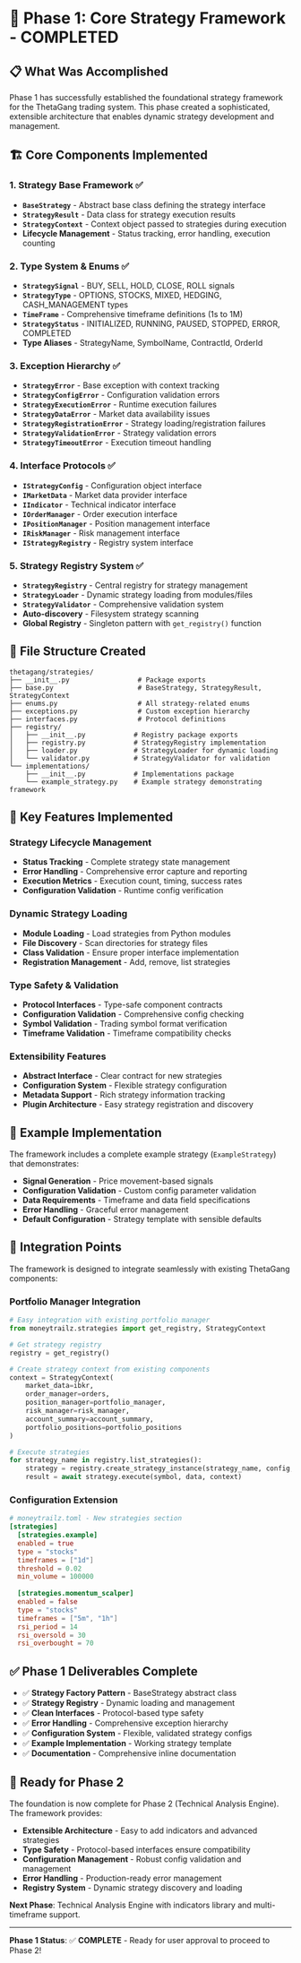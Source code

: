 # 🎯 **Phase 1: Core Strategy Framework - COMPLETED**

## 📋 **What Was Accomplished**

Phase 1 has successfully established the foundational strategy framework for the ThetaGang trading system. This phase created a sophisticated, extensible architecture that enables dynamic strategy development and management.

## 🏗️ **Core Components Implemented**

### **1. Strategy Base Framework** ✅
- **`BaseStrategy`** - Abstract base class defining the strategy interface
- **`StrategyResult`** - Data class for strategy execution results  
- **`StrategyContext`** - Context object passed to strategies during execution
- **Lifecycle Management** - Status tracking, error handling, execution counting

### **2. Type System & Enums** ✅
- **`StrategySignal`** - BUY, SELL, HOLD, CLOSE, ROLL signals
- **`StrategyType`** - OPTIONS, STOCKS, MIXED, HEDGING, CASH_MANAGEMENT types
- **`TimeFrame`** - Comprehensive timeframe definitions (1s to 1M)
- **`StrategyStatus`** - INITIALIZED, RUNNING, PAUSED, STOPPED, ERROR, COMPLETED
- **Type Aliases** - StrategyName, SymbolName, ContractId, OrderId

### **3. Exception Hierarchy** ✅
- **`StrategyError`** - Base exception with context tracking
- **`StrategyConfigError`** - Configuration validation errors
- **`StrategyExecutionError`** - Runtime execution failures
- **`StrategyDataError`** - Market data availability issues
- **`StrategyRegistrationError`** - Strategy loading/registration failures
- **`StrategyValidationError`** - Strategy validation errors
- **`StrategyTimeoutError`** - Execution timeout handling

### **4. Interface Protocols** ✅
- **`IStrategyConfig`** - Configuration object interface
- **`IMarketData`** - Market data provider interface
- **`IIndicator`** - Technical indicator interface
- **`IOrderManager`** - Order execution interface
- **`IPositionManager`** - Position management interface
- **`IRiskManager`** - Risk management interface
- **`IStrategyRegistry`** - Registry system interface

### **5. Strategy Registry System** ✅
- **`StrategyRegistry`** - Central registry for strategy management
- **`StrategyLoader`** - Dynamic strategy loading from modules/files
- **`StrategyValidator`** - Comprehensive validation system
- **Auto-discovery** - Filesystem strategy scanning
- **Global Registry** - Singleton pattern with `get_registry()` function

## 📂 **File Structure Created**

```
thetagang/strategies/
├── __init__.py                 # Package exports
├── base.py                     # BaseStrategy, StrategyResult, StrategyContext
├── enums.py                    # All strategy-related enums
├── exceptions.py               # Custom exception hierarchy
├── interfaces.py               # Protocol definitions
├── registry/
│   ├── __init__.py            # Registry package exports
│   ├── registry.py            # StrategyRegistry implementation
│   ├── loader.py              # StrategyLoader for dynamic loading
│   └── validator.py           # StrategyValidator for validation
└── implementations/
    ├── __init__.py            # Implementations package
    └── example_strategy.py    # Example strategy demonstrating framework
```

## 🔧 **Key Features Implemented**

### **Strategy Lifecycle Management**
- **Status Tracking** - Complete strategy state management
- **Error Handling** - Comprehensive error capture and reporting
- **Execution Metrics** - Execution count, timing, success rates
- **Configuration Validation** - Runtime config verification

### **Dynamic Strategy Loading**
- **Module Loading** - Load strategies from Python modules
- **File Discovery** - Scan directories for strategy files
- **Class Validation** - Ensure proper interface implementation
- **Registration Management** - Add, remove, list strategies

### **Type Safety & Validation**
- **Protocol Interfaces** - Type-safe component contracts
- **Configuration Validation** - Comprehensive config checking
- **Symbol Validation** - Trading symbol format verification
- **Timeframe Validation** - Timeframe compatibility checks

### **Extensibility Features**
- **Abstract Interface** - Clear contract for new strategies
- **Configuration System** - Flexible strategy configuration
- **Metadata Support** - Rich strategy information tracking
- **Plugin Architecture** - Easy strategy registration and discovery

## 🧪 **Example Implementation**

The framework includes a complete example strategy (`ExampleStrategy`) that demonstrates:
- **Signal Generation** - Price movement-based signals
- **Configuration Validation** - Custom config parameter validation
- **Data Requirements** - Timeframe and data field specifications
- **Error Handling** - Graceful error management
- **Default Configuration** - Strategy template with sensible defaults

## 🎯 **Integration Points**

The framework is designed to integrate seamlessly with existing ThetaGang components:

### **Portfolio Manager Integration**
```python
# Easy integration with existing portfolio manager
from moneytrailz.strategies import get_registry, StrategyContext

# Get strategy registry
registry = get_registry()

# Create strategy context from existing components
context = StrategyContext(
    market_data=ibkr,
    order_manager=orders,
    position_manager=portfolio_manager,
    risk_manager=risk_manager,
    account_summary=account_summary,
    portfolio_positions=portfolio_positions
)

# Execute strategies
for strategy_name in registry.list_strategies():
    strategy = registry.create_strategy_instance(strategy_name, config, symbols)
    result = await strategy.execute(symbol, data, context)
```

### **Configuration Extension**
```toml
# moneytrailz.toml - New strategies section
[strategies]
  [strategies.example]
  enabled = true
  type = "stocks"
  timeframes = ["1d"]
  threshold = 0.02
  min_volume = 100000
  
  [strategies.momentum_scalper]
  enabled = false
  type = "stocks"
  timeframes = ["5m", "1h"]
  rsi_period = 14
  rsi_oversold = 30
  rsi_overbought = 70
```

## ✅ **Phase 1 Deliverables Complete**

- ✅ **Strategy Factory Pattern** - BaseStrategy abstract class
- ✅ **Strategy Registry** - Dynamic loading and management
- ✅ **Clean Interfaces** - Protocol-based type safety
- ✅ **Error Handling** - Comprehensive exception hierarchy
- ✅ **Configuration System** - Flexible, validated strategy configs
- ✅ **Example Implementation** - Working strategy template
- ✅ **Documentation** - Comprehensive inline documentation

## 🚀 **Ready for Phase 2**

The foundation is now complete for Phase 2 (Technical Analysis Engine). The framework provides:

- **Extensible Architecture** - Easy to add indicators and advanced strategies
- **Type Safety** - Protocol-based interfaces ensure compatibility
- **Configuration Management** - Robust config validation and management
- **Error Handling** - Production-ready error management
- **Registry System** - Dynamic strategy discovery and loading

**Next Phase**: Technical Analysis Engine with indicators library and multi-timeframe support.

---

**Phase 1 Status**: ✅ **COMPLETE** - Ready for user approval to proceed to Phase 2! 
